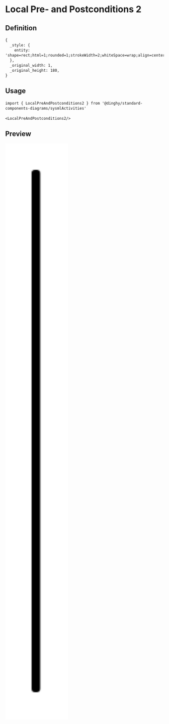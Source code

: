 # Local Pre- and Postconditions 2

## Definition

```
{
  _style: { 
    entity: 'shape=rect;html=1;rounded=1;strokeWidth=2;whiteSpace=wrap;align=center;',
  },
  _original_width: 1,
  _original_height: 180,
}
```

## Usage

```
import { LocalPreAndPostconditions2 } from '@dinghy/standard-components-diagrams/sysmlActivities'

<LocalPreAndPostconditions2/>
```

## Preview

<img src="./local-pre-and-postconditions-2.png" width="200"/>
